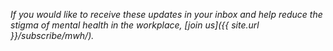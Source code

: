 _If you would like to receive these updates in your inbox and help reduce the stigma of mental health in the workplace, [join us]({{ site.url }}/subscribe/mwh/)._